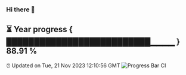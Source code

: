 ### Hi there 👋
⏳ Year progress { ██████████████████████████▁▁▁▁ } 88.91 %
---
⏰ Updated on Tue, 21 Nov 2023 12:10:56 GMT
![Progress Bar CI](https://github.com/Moyi321/Moyi321/workflows/Progress%20Bar%20CI/badge.svg)
